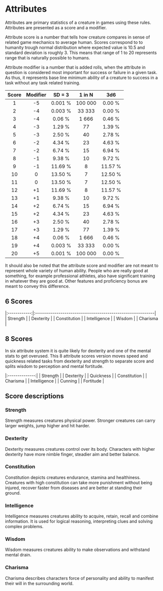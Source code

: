 # Attributes

Attributes are primary statistics of a creature in games using these rules.
Attributes are presented as a score and a modifier.

Attribute score is a number that tells how creature compares in sense of related
game mechanics to average human. Scores correspond to to humanity trough normal
distribution where expected value is 10.5 and standard deviation is roughly 3.
This means that range of 1 to 20 represents range that is naturally possible to
humans.

Attribute modifier is a number that is added rolls, when the attribute in
question is considered most important for success or failure in a given task.
As thus, it represents base line minimum ability of a creature to success in
a task without any task related training.

| Score | Modifier | SD = 3  | 1 in N  |   3d6   |
|:-----:|:--------:|:-------:|:-------:|:-------:|
|   1   |   -5     | 0.001 % | 100 000 |  0.00 % |
|   2   |   -4     | 0.003 % |  33 333 |  0.00 % |
|   3   |   -4     |  0.06 % |   1 666 |  0.46 % |
|   4   |   -3     |  1.29 % |      77 |  1.39 % |
|   5   |   -3     |  2.50 % |      40 |  2.78 % |
|   6   |   -2     |  4.34 % |      23 |  4.63 % |
|   7   |   -2     |  6.74 % |      15 |  6.94 % |
|   8   |   -1     |  9.38 % |      10 |  9.72 % |
|   9   |   -1     | 11.69 % |       8 | 11.57 % |
|  10   |    0     | 13.50 % |       7 | 12.50 % |
|  11   |    0     | 13.50 % |       7 | 12.50 % |
|  12   |   +1     | 11.69 % |       8 | 11.57 % |
|  13   |   +1     |  9.38 % |      10 |  9.72 % |
|  14   |   +2     |  6.74 % |      15 |  6.94 % |
|  15   |   +2     |  4.34 % |      23 |  4.63 % |
|  16   |   +3     |  2.50 % |      40 |  2.78 % |
|  17   |   +3     |  1.29 % |      77 |  1.39 % |
|  18   |   +4     |  0.06 % |   1 666 |  0.46 % |
|  19   |   +4     | 0.003 % |  33 333 |  0.00 % |
|  20   |   +5     | 0.001 % | 100 000 |  0.00 % |

It should also be noted that the attribute score and modifier are not meant to
represent whole variety of human ability. People who are really good at
something, for example professional athletes, also have significant training in
whatever they are good at. Other features and proficiency bonus are meant to
convey this difference.

## 6 Scores

|:------------:|:-------------------------------------------------------------|
| Strength     |
| Dexterity    |
| Constitution |
| Intelligence |
| Wisdom       |
| Charisma     |

## 8 Scores

In six attribute system it is quite likely for dexterity and one of the mental
stats to get overused. This 8 attribute scores version moves speed and quickness
related tasks from dexterity and strength to separate score and splits wisdom to
perception and mental fortitude.

|:--------------:|
| Strength       |
| Dexterity      |
| Quickness      |
| Constitution   |
| Charisma       |
| Intelligence   |
| Cunning        |
| Fortitude      |


## Score descriptions

### Strength

Strength measures creatures physical power. Stronger creatures can carry larger
weights, jump higher and hit harder.

### Dexterity

Dexterity measures creatures control over its body. Characters with higher
dexterity have more nimble finger, steadier aim and better balance.

### Constitution

Constitution depicts creatures endurance, stamina and healthiness. Creatures
with high constitution can take more punishment without being injured, recover
faster from diseases and are better at standing their ground.

### Intelligence

Intelligence measures creatures ability to acquire, retain, recall and combine
information. It is used for logical reasoning, interpreting clues and solving
complex problems.

### Wisdom

Wisdom measures creatures ability to make observations and withstand mental
drain.

### Charisma

Charisma describes characters force of personality and ability to manifest their
will in the surrounding world.
